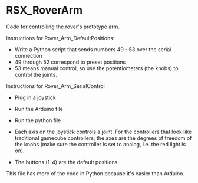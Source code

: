 # RSX_RoverArm
Code for controlling the rover's prototype arm.


Instructions for Rover_Arm_DefaultPositions:
 - Write a Python script that sends numbers 49 - 53 over the serial connection
 - 49 through 52 correspond to preset positions
 - 53 means manual control, so use the potentiometers (the knobs) to control the joints. 
 
Instructions for Rover_Arm_SerialControl
 - Plug in a joystick
 - Run the Arduino file
 - Run the python file
 
 - Each axis on the joystick controls a joint. For the controllers that look like traditional gamecube controllers, the axes are the degrees of
 freedom of the knobs (make sure the controller is set to analog, i.e. the red light is on). 
 - The buttons (1-4) are the default positions. 
 
 This file has more of the code in Python because it's easier than Arduino. 
 